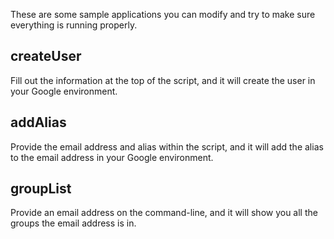 These are some sample applications you can modify and try to make sure everything is running properly.
## createUser
Fill out the information at the top of the script, and it will create the user in your Google environment.
## addAlias
Provide the email address and alias within the script, and it will add the alias to the email address in your Google environment.
## groupList
Provide an email address on the command-line, and it will show you all the groups the email address is in.
